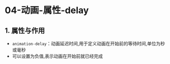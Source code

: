 # 04-动画-属性-delay

## 1. 属性与作用

- `animation-delay`：动画延迟时间,用于定义动画在开始前的等待时间,单位为秒或毫秒
- 可以设置为负值,表示动画在开始前就已经完成